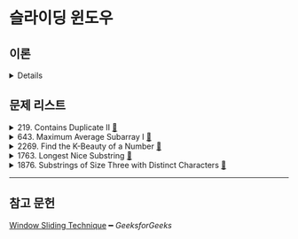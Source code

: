 # 슬라이딩 윈도우

## 이론

<details>
<br/>

대표적으로 배열에서 연이은 k개의 최대합을 구하는 문제에 사용된다.

Brute force의 O(kn)으로 해결하는 문제를 O(n)으로 줄일수 있다.

**Brute force**

```js
function maxSum(arr, k) {
  let max = 0;
  const N = arr.length;

  for (let i = 0; i <= N - k; i++) {
    let sum = 0;
    
    for(let j = 0; j < k; j++)
      sum = sum + arr[i + j];

    max = Math.max(max, sum);
  }  

  return max;
}

(function main() {
  assert.equal(
    maxSum(
      arr = [1, 4, 2, 10, 2, 3, 1, 0, 20],
      k = 4
    ),
    24
  )
})();
```

**슬라이딩 윈도우**

    arr = [1, 4, 2, 10, 2, 3, 1, 0, 20]
    k = 4

    k만큼의 요소를 arr에서 sum하면 14이다.

      [1, 4, 2, 10]

    k인덱스부터 루프를 돈다.

      [2, 3, 1, 0, 20]

    sum은 k만큼의 요소의 합을 유지한다.

      [4, 2, 10, 2]를 유지하기 위해 요소1을 제거

    매 루프마다 max와 sum의 max를 구한다.

```js
function maxSum(arr, k) {
  let max = 0;
  let sum = 0;

  const N = arr.length;

  for (let i = 0; i < k; i++) {
    sum += arr[i];
    max = sum;
  }

  for (let i = k; i < N; i++) {    
    sum += arr[i] - arr[i - k];

    max = Math.max(max, sum);
  }

  return max;
}

(function main() {
  assert.equal(
    maxSum(
      arr = [1, 4, 2, 10, 2, 3, 1, 0, 20],
      k = 4
    ),
    24
  )
})();
```

</details>

## 문제 리스트

<details>
<summary>219. Contains Duplicate II
  <a href="https://leetcode.com/problems/contains-duplicate-ii/">👊</a>
</summary>

### 문제 회고

이전 해결했던 이력이 있었다.

다만 슬라이딩 윈도우를 푼것인지도 몰랐다.

이론에서 다룬 형태외에도 Map을 사용한 형태도 해당됨을 알게되었다.

### 문제 풀이

```js
/**
 * @param {number[]} nums
 * @param {number} k
 * @return {boolean}
 *
 * time:  O(n)
 * space: O(k)
 */
var containsNearbyDuplicate = function (nums, k) {
  const window = new Map();

  for (const [idx, num] of nums.entries()) {
    if (
      window.has(num)
      && Math.abs(idx - window.get(num)) <= k
    )
      return true;

    window.set(num, idx);
  }
  return false;
};
```

</details>

<details>
<summary>643. Maximum Average Subarray I
  <a href="https://leetcode.com/problems/maximum-average-subarray-i/submissions/">👊</a>
</summary>

### 문제 회고

이론에서 다룬 형태와 같아 고민없이 풀 수 있었다.

자바스크립트에서 `Math.avg`는 없는것도 알 수 있었다.

### 문제 풀이

```js
/**
 * @param {number[]} nums
 * @param {number} k
 * @return {number}
 *
 * time:  O(n)
 * space: O(1)
 */
var findMaxAverage = function (nums, k) {
  let max = 0;
  let sum = 0;

  for (let i = 0; i < k; i++) {
    sum += nums[i];
    max = sum / k;
  }

  for (let i = k; i < nums.length; i++) {
    sum += nums[i] - nums[i - k];
    max = Math.max(max, (sum / k));
  }

  return max;
};
```

</details>

<details>
<summary>2269. Find the K-Beauty of a Number
  <a href="https://leetcode.com/problems/find-the-k-beauty-of-a-number/">👊</a>
</summary>

### 문제 풀이

```js
/**
 * @param {number} num
 * @param {number} k
 * @return {number}
 *
 * time:  O(n)
 * space: O(n)
 */
var divisorSubstrings = function (num, k) {
  const letterList = num.toString().split('');

  let cur = '';
  let cnt = 0;

  for (let i = 0; i < k; i++)
    cur += letterList[i];

  if (isZeroDivisor(num, parseInt(cur)))
    cnt += 1;

  for (let i = k; i < letterList.length; i++) {
    cur = cur.substring(1);
    cur += letterList[i];

    if (isZeroDivisor(num, parseInt(cur)))
      cnt += 1;
  }

  return cnt;
};

var isZeroDivisor = function (num, target) {
  return (num % target) === 0;
};
```

</details>

<details>
<summary>1763. Longest Nice Substring
  <a href="https://leetcode.com/problems/longest-nice-substring/">👊</a>
</summary>

### 문제 회고

가변적인 결과값이 예상되어 `슬라이딩 윈도우`보단 `투 포인터` 알고리즘이 필요하다고 판단하였다.

현재 동일한 알파벳의 niceSubstring은 완성하지만

    Input:   "dDzeE"
    Output:  "dD"

여러 알파벳의 niceSubstring은 찾지 못했다.

    Input:    "cChH"
    Output:   "cC"
    Expected: "cChH"

### 문제 풀이

```js
/**
 * @param {string} s
 * @return {string}
 *
 * time:  O(n²)
 * space: O(n)
 */
var longestNiceSubstring = function (s) {
  var getLongestSubstring = function (...args) {
    return args.reduce((a, b) => {
      return (a.length === b.length) ? a
        : (a.length > b.length) ? a
          : b;
    });
  }

  var getNiceSubstring = function (left, right) {
    let cur = '';

    while (
      left >= 0
      && right < N
      && s[left].toLowerCase() === s[right].toLowerCase()
    ) {
      cur = s.substring(left, right + 1);
      right += 1;
    }

    return cur;
  }

  /// +++ start  
  const N = s.length;
  let result = '';

  if (N < 2)
    return result;

  for (let i = 0; i < N; i++) {
    const niceSubstring = getNiceSubstring(i, i);

    if (niceSubstring.length === 1)
      continue;

    result = getLongestSubstring(result, niceSubstring);
    console.log(result);
  }

  return result;
};
```

</details>

<details>
<summary>1876. Substrings of Size Three with Distinct Characters
  <a href="https://leetcode.com/problems/substrings-of-size-three-with-distinct-characters/">👊</a>
</summary>

### 문제 풀이

```js
/**
 * @param {string} s
 * @return {number}
 *
 * time:  O(n)
 * space: O(1)
 */
var countGoodSubstrings = function (s) {
  var isGoodSubstrings = function (s) {
    return s === [...new Set(s.split(''))].join('');
  }

  // +++ Start
  const L = 3;
  let result = 0;

  for (let i = 0; i < s.length; i++) {
    const substring = s.substring(i, i + L);

    if (substring.length === L && isGoodSubstrings(substring))
      result += 1;
  }
  return result;
};
```


</details>

<hr/>

## 참고 문헌

[Window Sliding Technique](https://www.geeksforgeeks.org/window-sliding-technique/) ━ *GeeksforGeeks*